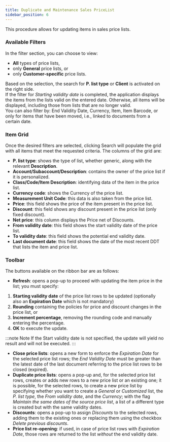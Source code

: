```yaml
---
title: Duplicate and Maintenance Sales PriceList
sidebar_position: 6
---
```


This procedure allows for updating items in sales price lists.     

### Available Filters

In the filter section, you can choose to view:           
- **All** types of price lists,       
- only **General** price lists, or        
- only **Customer-specific** price lists.        

Based on the selection, the search for **P. list type** or **Client** is activated on the right side.         
If the filter for *Starting validity date* is completed, the application displays the items from the lists valid on the entered date. Otherwise, all items will be displayed, including those from lists that are no longer valid.         
You can also filter by: End Validity Date, Currency, Item, Item Barcode, or only for items that have been moved, i.e., linked to documents from a certain date.

### Item Grid

Once the desired filters are selected, clicking Search will populate the grid with all items that meet the requested criteria. The columns of the grid are:      
- **P. list type**: shows the type of list, whether generic, along with the relevant **Description**.      
- **Account/Subaccount/Description**: contains the owner of the price list if it is personalized.       
- **Class/Code/Item Description**: identifying data of the item in the price list.      
- **Currency code**: shows the Currency of the price list.    
- **Measurement Unit Code**: this data is also taken from the price list.      
- **Price**: this field shows the price of the item present in the price list.        
- **Discount**: this field shows any discount present in the price list (only fixed discount).
- **Net price**: this column displays the Price net of Discounts.    
- **From validity date**: this field shows the start validity date of the price list.      
- **To validity date**: this field shows the potential end validity date.      
- **Last document date**: this field shows the date of the most recent DDT that lists the item and price list.    

### Toolbar

The buttons available on the ribbon bar are as follows:     
- **Refresh**: opens a pop-up to proceed with updating the item price in the list; you must specify:
1. **Starting validity date** of the price list rows to be updated (optionally also an **Expiration Date** which is not mandatory)
2. **Rounding** containing the policies for price and discount changes in the price list, or
3. **Increment percentage**, removing the rounding code and manually entering the percentage.
4. **OK** to execute the update.

:::note Note
If the Start validity date is not specified, the update will yield no result and will not be executed.
:::  

- **Close price lists**: opens a new form to enforce the *Expiration Date* for the selected price list rows; the *End Validity Date* must be greater than the latest date of the last document referring to the price list rows to be closed (expired).      
- **Duplicate price lists**: opens a pop-up and, for the selected price list rows, creates or adds new rows to a new price list or an existing one; it is possible, for the selected rows, to create a new price list by specifying whether you want to create a *General* or *Customized* list, the *P. list type*, the *From validity date*, and the *Currency*; with the flag *Maintain the same dates of the source price list*, a list of a different type is created but with the same validity dates.
- **Discounts**: opens a pop-up to assign *Discounts* to the selected rows, adding them to the existing ones or replacing them using the checkbox *Delete previous discounts*.
- **Price list re-opening**: if used, in case of price list rows with *Expiration Date*, those rows are returned to the list *without* the end validity date.